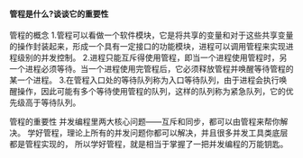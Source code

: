 #### 管程是什么?谈谈它的重要性

管程的概念
1.管程可以看做一个软件模块，它是将共享的变量和对于这些共享变量的操作封装起来，形成一个具有一定接口的功能模块，进程可以调用管程来实现进程级别的并发控制。
2.进程只能互斥得使用管程，即当一个进程使用管程时，另一个进程必须等待。当一个进程使用完管程后，它必须释放管程并唤醒等待管程的某一个进程。
3.在管程入口处的等待队列称为入口等待队列，由于进程会执行唤醒操作，因此可能有多个等待使用管程的队列，这样的队列称为紧急队列，它的优先级高于等待队列。

管程的重要性
并发编程里两大核心问题——互斥和同步，都可以由管程来帮你解决。
学好管程，理论上所有的并发问题你都可以解决，并且很多并发工具类底层都是管程实现的，
所以学好管程，就是相当于掌握了一把并发编程的万能钥匙。